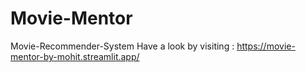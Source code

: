 # Movie-Mentor
Movie-Recommender-System
Have a look by visiting : https://movie-mentor-by-mohit.streamlit.app/
